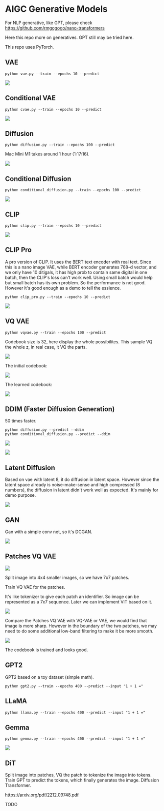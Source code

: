# AIGC Generative Models

For NLP generative, like GPT, please check https://github.com/rmgogogo/nano-transformers

Here this repo more on generatives. GPT still may be tried here.

This repo uses PyTorch.

## VAE

```
python vae.py --train --epochs 10 --predict
```

![](doc/vae.png)

## Conditional VAE

```
python cvae.py --train --epochs 10 --predict
```

![](doc/cvae.png)

## Diffusion

```
python diffusion.py --train --epochs 100 --predict
```

Mac Mini M1 takes around 1 hour (1:17:16).

![](doc/diffusion.png)


## Conditional Diffusion

```
python conditional_diffusion.py --train --epochs 100 --predict
```

![](doc/conditional_diffusion.png)

## CLIP

```
python clip.py --train --epochs 10 --predict
```

![](doc/clip.png)

## CLIP Pro

A pro version of CLIP. It uses the BERT text encoder with real text.
Since this is a nano image VAE, while BERT encoder generates 768-d vector, and we only have 10 ditigals, it has high prob to contain same digital in one batch, then the CLIP's loss can't work well. Using small batch would help but small batch has its own problem. So the performance is not good.
However it's good enough as a demo to tell the essience.

```
python clip_pro.py --train --epochs 10 --predict
```

![](doc/clip_pro.png)

## VQ VAE

```
python vqvae.py --train --epochs 100 --predict
```

Codebook size is 32, here display the whole possibilites. This sample VQ the whole z, in real case, it VQ the parts.

![](doc/vqvae.png)

The initial codebook:

![](doc/vqvae-init-cb.png)

The learned codebook:

![](doc/vqvae-learned-cb.png)

## DDIM (Faster Diffusion Generation)

50 times faster.

```
python diffusion.py --predict --ddim
python conditional_diffusion.py --predict --ddim
```

![](doc/diffusion_ddim.png)

![](doc/conditional_diffusion_ddim.png)

## Latent Diffusion

Based on vae with latent 8, it do diffusion in latent space.
However since the latent space already is noise-make-sense and high compressed (8 numbers), the diffusion in latent didn't work well as expected.
It's mainly for demo purpose.

![](doc/latent_diffusion.png)

## GAN

Gan with a simple conv net, so it's DCGAN.

![](doc/gan.png)

## Patches VQ VAE

![](doc/patches.png)

Split image into 4x4 smaller images, so we have 7x7 patches.

Train VQ VAE for the patches.

It's like tokenizer to give each patch an identifier. So image can be represented as a 7x7 sequence. Later we can implement ViT based on it.

![](doc/vq_vae_patches.png)

Compare the Patches VQ VAE with VQ-VAE or VAE, we would find that image is more sharp. However in the boundary of the two patches, we may need to do some additional low-band filtering to make it be more smooth.

![](doc/patches-vq-vae-codebook.png)

The codebook is trained and looks good.

## GPT2

GPT2 based on a toy dataset (simple math).

```
python gpt2.py --train --epochs 400 --predict --input "1 + 1 ="
```

## LLaMA

```
python llama.py --train --epochs 400 --predict --input "1 + 1 ="
```

## Gemma

```
python gemma.py --train --epochs 400 --predict --input "1 + 1 ="
```

![](doc/gemma.png)

## DiT

Split image into patches, VQ the patch to tokenize the image into tokens. Train GPT to predict the tokens, which finally generates the image. Diffusion Transformer.

https://arxiv.org/pdf/2212.09748.pdf

TODO